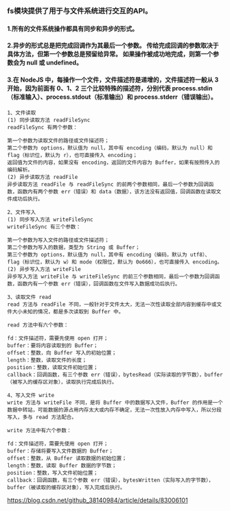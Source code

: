 ### fs模块提供了用于与文件系统进行交互的API。

#### 1.所有的文件系统操作都具有同步和异步的形式。

#### 2.异步的形式总是把完成回调作为其最后一个参数。 传给完成回调的参数取决于具体方法，但第一个参数总是预留给异常。 如果操作被成功地完成，则第一个参数会为 null 或 undefined。

#### 3.在 NodeJS 中，每操作一个文件，文件描述符是递增的，文件描述符一般从 3 开始，因为前面有 0、1、2 三个比较特殊的描述符，分别代表 process.stdin（标准输入）、process.stdout（标准输出）和 process.stderr（错误输出）。

```
1、文件读取
(1) 同步读取方法 readFileSync
readFileSync 有两个参数：

第一个参数为读取文件的路径或文件描述符；
第二个参数为 options，默认值为 null，其中有 encoding（编码，默认为 null）和 flag（标识位，默认为 r），也可直接传入 encoding；
返回值为文件的内容，如果没有 encoding，返回的文件内容为 Buffer，如果有按照传入的编码解析。
(2) 异步读取方法 readFile
异步读取方法 readFile 与 readFileSync 的前两个参数相同，最后一个参数为回调函数，函数内有两个参数 err（错误）和 data（数据），该方法没有返回值，回调函数在读取文件成功后执行。

2、文件写入
(1) 同步写入方法 writeFileSync
writeFileSync 有三个参数：

第一个参数为写入文件的路径或文件描述符；
第二个参数为写入的数据，类型为 String 或 Buffer；
第三个参数为 options，默认值为 null，其中有 encoding（编码，默认为 utf8）、 flag（标识位，默认为 w）和 mode（权限位，默认为 0o666），也可直接传入 encoding。
(2) 异步写入方法 writeFile
异步写入方法 writeFile 与 writeFileSync 的前三个参数相同，最后一个参数为回调函数，函数内有一个参数 err（错误），回调函数在文件写入数据成功后执行。

3、读取文件 read
read 方法与 readFile 不同，一般针对于文件太大，无法一次性读取全部内容到缓存中或文件大小未知的情况，都是多次读取到 Buffer 中。

read 方法中有六个参数：

fd：文件描述符，需要先使用 open 打开；
buffer：要将内容读取到的 Buffer；
offset：整数，向 Buffer 写入的初始位置；
length：整数，读取文件的长度；
position：整数，读取文件初始位置；
callback：回调函数，有三个参数 err（错误），bytesRead（实际读取的字节数），buffer（被写入的缓存区对象），读取执行完成后执行。

4、写入文件 write
write 方法与 writeFile 不同，是将 Buffer 中的数据写入文件，Buffer 的作用是一个数据中转站，可能数据的源占用内存太大或内存不确定，无法一次性放入内存中写入，所以分段写入，多与 read 方法配合。

write 方法中有六个参数：

fd：文件描述符，需要先使用 open 打开；
buffer：存储将要写入文件数据的 Buffer；
offset：整数，从 Buffer 读取数据的初始位置；
length：整数，读取 Buffer 数据的字节数；
position：整数，写入文件初始位置；
callback：回调函数，有三个参数 err（错误），bytesWritten（实际写入的字节数），buffer（被读取的缓存区对象），写入完成后执行。

```


https://blog.csdn.net/github_38140984/article/details/83006101

